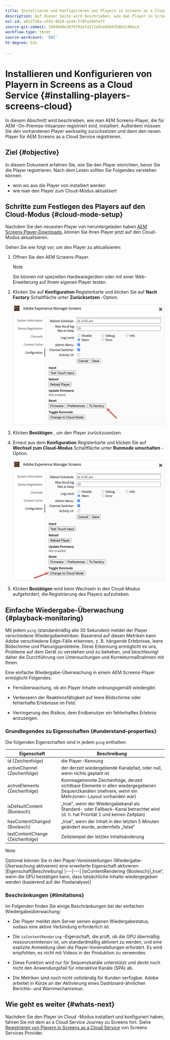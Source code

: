 ```yaml
---
title: Installieren und Konfigurieren von Playern in Screens as a Cloud Service
description: Auf dieser Seite wird beschrieben, wie man Player in Screens as a Cloud Service installiert und konfiguriert.
exl-id: a022738a-c543-4629-a244-f70fa294fe7f
source-git-commit: 1994b90e3876f03efa571a9ce65b9fb8b3c90ec4
workflow-type: tm+mt
source-wordcount: '582'
ht-degree: 52%

---
```


# Installieren und Konfigurieren von Playern in Screens as a Cloud Service {#installing-players-screens-cloud}

In diesem Abschnitt wird beschrieben, wie man AEM Screens-Player, die für AEM -On-Premise-Intsanzen registriert sind, installiert. Außerdem müssen Sie den vorhandenen Player werkseitig zurücksetzen und dann den neuen Player für AEM Screens as a Cloud Service registrieren.

## Ziel {#objective}

In diesem Dokument erfahren Sie, wie Sie den Player einrichten, bevor Sie die Player registrieren. Nach dem Lesen sollten Sie Folgendes verstehen können:

* won wo aus die Player von installiert werden
* wie man den Player zum Cloud-Modus aktualisert

## Schritte zum Festlegen des Players auf den Cloud-Modus {#cloud-mode-setup}

Nachdem Sie den neuesten Player von heruntergeladen haben [AEM Screens Player-Downloads](https://download.macromedia.com/screens/), können Sie Ihren Player jetzt auf den Cloud-Modus aktualisieren.

Gehen Sie wie folgt vor, um den Player zu aktualisieren:

1. Öffnen Sie den AEM Screens-Player.

   >[!NOTE]
   >Sie können mit speziellen Hardwaregeräten oder mit einer Web-Erweiterung auf Ihrem eigenen Player testen.

1. Klicken Sie auf **Konfiguration** Registerkarte und klicken Sie auf **Nach Factory** Schaltfläche unter **Zurücksetzen** -Option.

   ![Bild](/help/screens-cloud/assets/player/installplayer-2.png)

1. Klicken **Bestätigen** , um den Player zurückzusetzen.

1. Erneut aus dem **Konfiguration** Registerkarte und klicken Sie auf **Wechsel zum Cloud-Modus** Schaltfläche unter **Runmode umschalten** -Option.

   ![Bild](/help/screens-cloud/assets/player/installplayer-1.png)

1. Klicken **Bestätigen** wird beim Wechseln in den Cloud-Modus aufgefordert, die Registrierung des Players aufzuheben.

## Einfache Wiedergabe-Überwachung {#playback-monitoring}

Mit jedem `ping` (standardmäßig alle 30 Sekunden) meldet der Player verschiedene Wiedergabemetriken. Basierend auf diesen Metriken kann Adobe verschiedene Edge-Fälle erkennen, z. B. hängende Erlebnisse, leere Bildschirme und Planungsprobleme. Diese Erkennung ermöglicht es uns, Probleme auf dem Gerät zu verstehen und zu beheben, und beschleunigt daher die Durchführung von Untersuchungen und Korrekturmaßnahmen mit Ihnen.

Eine einfache Wiedergabe-Überwachung in einem AEM Screens-Player ermöglicht Folgendes:

* Fernüberwachung, ob ein Player Inhalte ordnungsgemäß wiedergibt.

* Verbessern der Reaktionsfähigkeit auf leere Bildschirme oder fehlerhafte Erlebnisse im Feld.

* Verringerung des Risikos, dem Endbenutzer ein fehlerhaftes Erlebnis anzuzeigen.

### Grundlegendes zu Eigenschaften {#understand-properties}

Die folgenden Eigenschaften sind in jedem `ping` enthalten:

| Eigenschaft | Beschreibung |
|---|---|
| id {Zeichenfolge} | die Player-Kennung |
| activeChannel {Zeichenfolge} | der derzeit wiedergebende Kanalpfad, oder null, wenn nichts geplant ist |
| activeElements {Zeichenfolge} | Kommagetrennte Zeichenfolge, derzeit sichtbare Elemente in allen wiedergegebenen Sequenzkanälen (mehrere, wenn ein Mehrzonen-Layout vorhanden war) |
| isDefaultContent {Boolesch} | „true“, wenn der Wiedergabekanal als Standard- oder Fallback-Kanal betrachtet wird (d. h. hat Priorität 1 und keinen Zeitplan) |
| hasContentChanged {Boolesch} | „true“, wenn der Inhalt in den letzten 5 Minuten geändert wurde, andernfalls „false“ |
| lastContentChange {Zeichenfolge} | Zeitstempel der letzten Inhaltsänderung |

>[!NOTE]
>Optional können Sie in den Player-Voreinstellungen (Wiedergabe-Überwachung aktivieren) eine erweiterte Eigenschaft aktivieren:
>|Eigenschaft|Beschreibung|
>|---|---|
>|isContentRendering {Boolesch}|„true“, wenn die GPU bestätigen kann, dass tatsächliche Inhalte wiedergegeben werden (basierend auf der Pixelanalyse)|

### Beschränkungen {#limitations}

Im Folgenden finden Sie einige Beschränkungen bei der einfachen Wiedergabeüberwachung:

* Der Player meldet dem Server seinen eigenen Wiedergabestatus, sodass eine aktive Verbindung erforderlich ist.

* Die `isContentRendering` -Eigenschaft, die prüft, ob die GPU übermäßig ressourcenintensiv ist, um standardmäßig aktiviert zu werden, und eine explizite Anmeldung über die Player-Voreinstellungen erfordert. Es wird empfohlen, es nicht mit Videos in der Produktion zu verwenden.

* Diese Funktion wird nur für Sequenzkanäle unterstützt und deckt noch nicht den Anwendungsfall für interaktive Kanäle (SPA) ab.

* Die Metriken sind noch nicht vollständig für Kunden verfügbar. Adobe arbeitet in Kürze an der Aktivierung eines Dashboard-ähnlichen Berichts- und Warnmechanismus.

## Wie geht es weiter {#whats-next}

Nachdem Sie den Player im Cloud -Modus installiert und konfiguriert haben, fahren Sie mit dem as a Cloud Service Journey zu Screens fort. Siehe [Registrieren von Playern in Screens as a Cloud Service](/help/screens-cloud/managing-players-registration/registering-players-screens-cloud.md) von Screens Services Provider.
